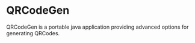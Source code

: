 # QRCodeGen
QRCodeGen is a portable java application providing advanced options for generating QRCodes.
